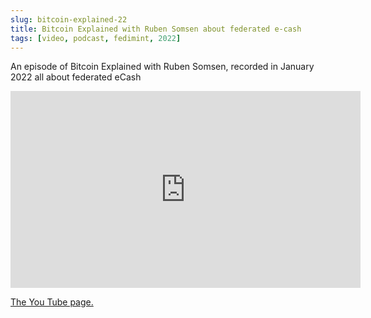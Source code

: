```yaml
---
slug: bitcoin-explained-22
title: Bitcoin Explained with Ruben Somsen about federated e-cash
tags: [video, podcast, fedimint, 2022]
---
```


An episode of Bitcoin Explained with Ruben Somsen, recorded in January 2022 all about federated eCash

<iframe width="560" height="315" src="https://www.youtube.com/embed/alyYNIX0m3o" title="YouTube video player" frameborder="0" allow="accelerometer; autoplay; clipboard-write; encrypted-media; gyroscope; picture-in-picture" allowfullscreen></iframe>

[The You Tube page.](https://www.youtube.com/watch?v=alyYNIX0m3o)
